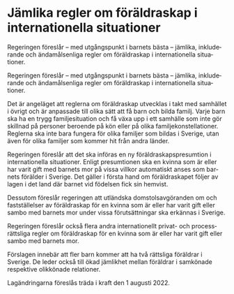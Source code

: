 # Jämlika regler om föräldraskap i internationella situationer

Regeringen föreslår – med utgångs­punkt i barnets bästa – jämlika, inklu­de­rande och ända­måls­enliga regler om föräldra­­skap i inter­natio­nella situa­tioner.

Regeringen föreslår – med utgångs­punkt i barnets bästa – jämlika, inklu­de­rande och ända­måls­enliga regler om föräldra­­skap i inter­natio­nella situa­tioner.

Det är angeläget att reglerna om föräldra­skap utvecklas i takt med sam­­hället i övrigt och är anpassade till olika sätt att få barn och bilda familj. Varje barn ska ha en trygg familje­situation och få växa upp i ett samhälle som inte gör skillnad på personer beroende på kön eller på olika familje­­konstella­tioner. Reglerna ska inte bara fungera för olika familjer som bil­das i Sverige, utan även för olika familjer som kommer hit från andra län­der.

Regeringen före­slår att det ska införas en ny föräldra­skaps­presum­tion i inter­natio­nella situationer. Enligt presum­tionen ska en kvinna som är eller har varit gift med barnets mor på vissa villkor auto­matiskt anses som bar­nets förälder i Sverige. Det gäller i första hand om föräldra­skapet följer av lagen i det land där barnet vid födelsen fick sin hemvist.

Dessutom föreslår regeringen att utländska dom­stols­­av­gö­ran­den om och fast­­ställel­ser av föräldra­skap för en kvinna som är eller har varit gift eller sambo med barnets mor under vissa förut­sätt­ningar ska erkännas i Sverige.

Regeringen föreslår också flera andra inter­natio­nellt privat- och process­­rättsliga reg­ler om föräldra­skap för en kvinna som är eller har varit gift eller sambo med barnets mor.

Förslagen inne­bär att fler barn kommer att ha två rättsliga föräldrar i Sverige. De leder också till ökad jäm­likhet mellan föräld­rar i sam­könade respek­tive olik­könade relationer.

Lagändringarna föreslås träda i kraft den 1 augusti 2022.
